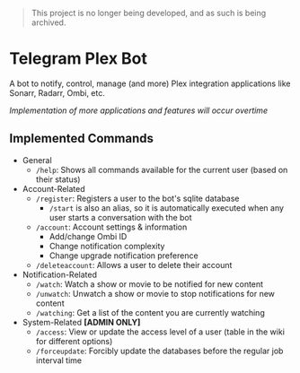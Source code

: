 > This project is no longer being developed, and as such is being archived.

# Telegram Plex Bot

A bot to notify, control, manage (and more) Plex integration applications like Sonarr, Radarr, Ombi, etc.

*Implementation of more applications and features will occur overtime*

## Implemented Commands

- General
    - `/help`: Shows all commands available for the current user (based on their status)
- Account-Related
    - `/register`: Registers a user to the bot's sqlite database
        - `/start` is also an alias, so it is automatically executed when any user starts a conversation with the bot
    - `/account`: Account settings & information
        - Add/change Ombi ID
        - Change notification complexity
        - Change upgrade notification preference
    - `/deleteaccount`: Allows a user to delete their account
- Notification-Related
    - `/watch`: Watch a show or movie to be notified for new content
    - `/unwatch`: Unwatch a show or movie to stop notifications for new content
    - `/watching`: Get a list of the content you are currently watching
- System-Related **[ADMIN ONLY]**
    - `/access`: View or update the access level of a user (table in the wiki for different options)
    - `/forceupdate`: Forcibly update the databases before the regular job interval time
